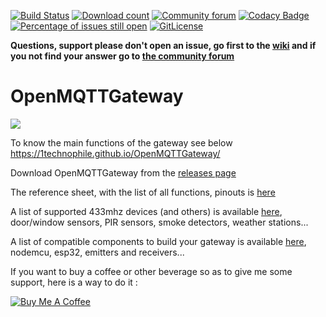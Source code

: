[![Build Status](https://travis-ci.org/1technophile/OpenMQTTGateway.svg?branch=master)](https://travis-ci.org/1technophile/OpenMQTTGateway)
[![Download count](https://img.shields.io/github/downloads/1technophile/OpenMQTTGateway/total.svg)](https://github.com/1technophile/OpenMQTTGateway/releases)
[![Community forum](https://img.shields.io/badge/community-forum-brightgreen.svg)](https://community.openmqttgateway.com)
[![Codacy Badge](https://api.codacy.com/project/badge/Grade/943c9b639b68441dae8e29ee39977ab2)](https://www.codacy.com/app/1technophile/OpenMQTTGateway?utm_source=github.com&utm_medium=referral&utm_content=1technophile/OpenMQTTGateway&utm_campaign=badger)
[![Percentage of issues still open](http://isitmaintained.com/badge/open/1technophile/openmqttgateway.svg)](http://isitmaintained.com/project/1technophile/openmqttgateway "Percentage of issues still open")
[![GitLicense](https://gitlicense.com/badge/1technophile/OpenMQTTGateway)](https://gitlicense.com/license/1technophile/OpenMQTTGateway)

**Questions, support please don't open an issue, go first to the [wiki](https://github.com/1technophile/OpenMQTTGateway/wiki) and if you not find your answer go to [the community forum](https://community.openmqttgateway.com)**

# OpenMQTTGateway
[![](https://github.com/1technophile/OpenMQTTGateway/blob/master/img/OpenMQTTGateway.jpg)](https://github.com/1technophile/OpenMQTTGateway/wiki)

To know the main functions of the gateway see below
https://1technophile.github.io/OpenMQTTGateway/

Download OpenMQTTGateway from the [releases page](https://github.com/1technophile/OpenMQTTGateway/releases)

The reference sheet, with the list of all functions, pinouts is [here](https://docs.google.com/spreadsheets/d/1_5fQjAixzRtepkykmL-3uN3G5bLfQ0zMajM9OBZ1bx0/edit#gid=0)

A list of supported 433mhz devices (and others) is available [here](https://docs.google.com/spreadsheets/d/1_5fQjAixzRtepkykmL-3uN3G5bLfQ0zMajM9OBZ1bx0/edit#gid=2126158079), door/window sensors, PIR sensors, smoke detectors, weather stations...

A list of compatible components to build your gateway is available [here](https://docs.google.com/spreadsheets/d/1_5fQjAixzRtepkykmL-3uN3G5bLfQ0zMajM9OBZ1bx0/edit#gid=1323184277), nodemcu, esp32, emitters and receivers...

If you want to buy a coffee or other beverage so as to give me some support, here is a way to do it : 

<a href="https://www.buymeacoffee.com/1technophile" target="_blank"><img src="https://www.buymeacoffee.com/assets/img/custom_images/orange_img.png" alt="Buy Me A Coffee" style="height: auto !important;width: auto !important;" ></a>
